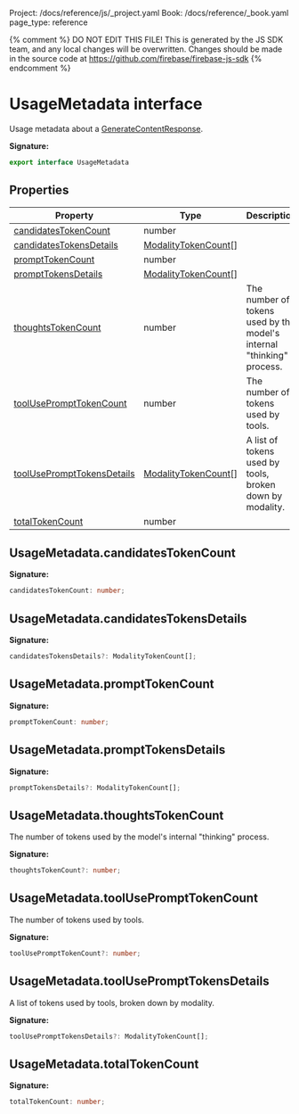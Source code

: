 Project: /docs/reference/js/_project.yaml
Book: /docs/reference/_book.yaml
page_type: reference

{% comment %}
DO NOT EDIT THIS FILE!
This is generated by the JS SDK team, and any local changes will be
overwritten. Changes should be made in the source code at
https://github.com/firebase/firebase-js-sdk
{% endcomment %}

# UsageMetadata interface
Usage metadata about a [GenerateContentResponse](./ai.generatecontentresponse.md#generatecontentresponse_interface)<!-- -->.

<b>Signature:</b>

```typescript
export interface UsageMetadata 
```

## Properties

|  Property | Type | Description |
|  --- | --- | --- |
|  [candidatesTokenCount](./ai.usagemetadata.md#usagemetadatacandidatestokencount) | number |  |
|  [candidatesTokensDetails](./ai.usagemetadata.md#usagemetadatacandidatestokensdetails) | [ModalityTokenCount](./ai.modalitytokencount.md#modalitytokencount_interface)<!-- -->\[\] |  |
|  [promptTokenCount](./ai.usagemetadata.md#usagemetadataprompttokencount) | number |  |
|  [promptTokensDetails](./ai.usagemetadata.md#usagemetadataprompttokensdetails) | [ModalityTokenCount](./ai.modalitytokencount.md#modalitytokencount_interface)<!-- -->\[\] |  |
|  [thoughtsTokenCount](./ai.usagemetadata.md#usagemetadatathoughtstokencount) | number | The number of tokens used by the model's internal "thinking" process. |
|  [toolUsePromptTokenCount](./ai.usagemetadata.md#usagemetadatatooluseprompttokencount) | number | The number of tokens used by tools. |
|  [toolUsePromptTokensDetails](./ai.usagemetadata.md#usagemetadatatooluseprompttokensdetails) | [ModalityTokenCount](./ai.modalitytokencount.md#modalitytokencount_interface)<!-- -->\[\] | A list of tokens used by tools, broken down by modality. |
|  [totalTokenCount](./ai.usagemetadata.md#usagemetadatatotaltokencount) | number |  |

## UsageMetadata.candidatesTokenCount

<b>Signature:</b>

```typescript
candidatesTokenCount: number;
```

## UsageMetadata.candidatesTokensDetails

<b>Signature:</b>

```typescript
candidatesTokensDetails?: ModalityTokenCount[];
```

## UsageMetadata.promptTokenCount

<b>Signature:</b>

```typescript
promptTokenCount: number;
```

## UsageMetadata.promptTokensDetails

<b>Signature:</b>

```typescript
promptTokensDetails?: ModalityTokenCount[];
```

## UsageMetadata.thoughtsTokenCount

The number of tokens used by the model's internal "thinking" process.

<b>Signature:</b>

```typescript
thoughtsTokenCount?: number;
```

## UsageMetadata.toolUsePromptTokenCount

The number of tokens used by tools.

<b>Signature:</b>

```typescript
toolUsePromptTokenCount?: number;
```

## UsageMetadata.toolUsePromptTokensDetails

A list of tokens used by tools, broken down by modality.

<b>Signature:</b>

```typescript
toolUsePromptTokensDetails?: ModalityTokenCount[];
```

## UsageMetadata.totalTokenCount

<b>Signature:</b>

```typescript
totalTokenCount: number;
```
